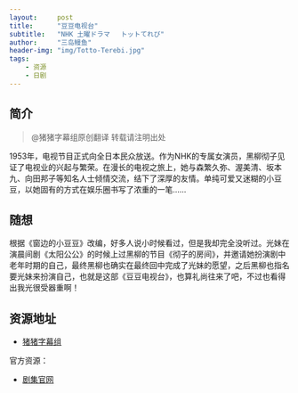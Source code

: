 ```yaml
---
layout:     post
title:      "豆豆电视台"
subtitle:   "NHK 土曜ドラマ 　トットてれび"
author:     "三岛鳗鱼"
header-img: "img/Totto-Terebi.jpg"
tags:
    - 资源
    - 日剧
---
```


## 简介
>@猪猪字幕组原创翻译 转载请注明出处

1953年，电视节目正式向全日本民众放送。作为NHK的专属女演员，黑柳彻子见证了电视业的兴起与繁荣。在漫长的电视之旅上，她与森繁久弥、渥美清、坂本九、向田邦子等知名人士倾情交流，结下了深厚的友情。单纯可爱又迷糊的小豆豆，以她固有的方式在娱乐圈书写了浓重的一笔……

## 随想

根据《窗边的小豆豆》改编，好多人说小时候看过，但是我却完全没听过。光妹在演晨间剧《太阳公公》的时候上过黑柳的节目《彻子的房间》，并邀请她扮演剧中老年时期的自己，最终黑柳也确实在最终回中完成了光妹的愿望，之后黑柳也指名要光妹来扮演自己，也就是这部《豆豆电视台》，也算礼尚往来了吧，不过也看得出我光很受器重啊！

## 资源地址

* [猪猪字幕组](http://www.jpdrama.cn/forum.php?mod=viewthread&tid=1158432&highlight=%B6%B9%B6%B9)

官方资源：

* [剧集官网](http://www.nhk.or.jp/dodra/tottotv/)
